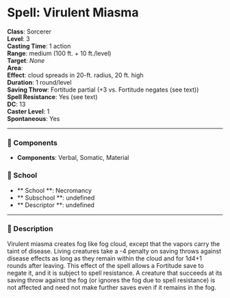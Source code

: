 
# Spell: Virulent Miasma
**Class**: Sorcerer  
**Level**: 3  
**Casting Time**: 1 action  
**Range**: medium (100 ft. + 10 ft./level)  
**Target**: _None_  
**Area**:   
**Effect**: cloud spreads in 20-ft. radius, 20 ft. high   
**Duration**: 1 round/level  
**Saving Throw**: Fortitude partial (+3 vs. Fortitude negates (see text))  
**Spell Resistance**: Yes (see text)  
**DC**: 13  
**Caster Level**: 1  
**Spontaneous**: Yes

---

### 🔮 Components
- **Components**: Verbal, Somatic, Material

### 🏫 School
- ** School **: Necromancy
- ** Subschool **: undefined
- ** Descriptor **: undefined
---

### 📜 Description
Virulent miasma creates fog like fog cloud, except that the vapors carry the taint of disease. Living creatures take a -4 penalty on saving throws against disease effects as long as they remain within the cloud and for 1d4+1 rounds after leaving. This effect of the spell allows a Fortitude save to negate it, and it is subject to spell resistance. A creature that succeeds at its saving throw against the fog (or ignores the fog due to spell resistance) is not affected and need not make further saves even if it remains in the fog.
